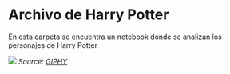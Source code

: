 # Archivo de Harry Potter

En esta carpeta se encuentra un notebook donde se analizan los personajes de Harry Potter

![](https://media.giphy.com/media/go5Iy1VIpVwqI/giphy.gif)
*Source: [GIPHY](https://media.giphy.com/media/go5Iy1VIpVwqI/giphy.gif)*